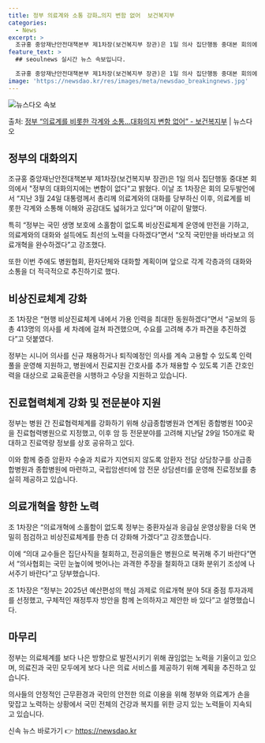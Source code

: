 ```yaml
---
title: 정부 의료계와 소통 강화…의지 변함 없어  보건복지부
categories:
  - News
excerpt: >
  조규홍 중앙재난안전대책본부 제1차장(보건복지부 장관)은 1일 의사 집단행동 중대본 회의에서 정부의 대화의지에…
feature_text: >
  ## seoulnews 실시간 뉴스 속보입니다.

  조규홍 중앙재난안전대책본부 제1차장(보건복지부 장관)은 1일 의사 집단행동 중대본 회의에서 정부의 대화의지에…
image: 'https://newsdao.kr/res/images/meta/newsdao_breakingnews.jpg'
---
```


![뉴스다오 속보](https://newsdao.kr/res/images/meta/newsdao_breakingnews.jpg)

<p>출처: <a href="https://newsdao.kr/3472" rel="dofollow">정부 “의료계를 비롯한 각계와 소통…대화의지 변함 없어” - 보건복지부</a> | 뉴스다오</p>

<h2 data-ke-size="size26">정부의 대화의지</h2>
<p data-ke-size="size16">조규홍 중앙재난안전대책본부 제1차장(보건복지부 장관)은 1일 의사 집단행동 중대본 회의에서 "정부의 대화의지에는 변함이 없다"고 밝혔다. 이날 조 1차장은 회의 모두발언에서 “지난 3월 24일 대통령께서 총리께 의료계와의 대화를 당부하신 이후, 의료계를 비롯한 각계와 소통해 이해와 공감대도 넓혀가고 있다”며 이같이 말했다.</p>
<p data-ke-size="size16">특히 “정부는 국민 생명 보호에 소홀함이 없도록 비상진료체계 운영에 만전을 기하고, 의료계와의 대화와 설득에도 최선의 노력을 다하겠다”면서 “오직 국민만을 바라보고 의료개혁을 완수하겠다”고 강조했다.</p>
<p data-ke-size="size16">또한 이번 주에도 병원협회, 환자단체와 대화할 계획이며 앞으로 각계 각층과의 대화와 소통을 더 적극적으로 추진하기로 했다.</p>

<h2 data-ke-size="size26">비상진료체계 강화</h2>
<p data-ke-size="size16">조 1차장은 “현행 비상진료체계 내에서 가용 인력을 최대한 동원하겠다”면서 “공보의 등 총 413명의 의사를 세 차례에 걸쳐 파견했으며, 수요를 고려해 추가 파견을 추진하겠다”고 덧붙였다.</p>
<p data-ke-size="size16">정부는 시니어 의사를 신규 채용하거나 퇴직예정인 의사를 계속 고용할 수 있도록 인력 풀을 운영해 지원하고, 병원에서 진료지원 간호사를 추가 채용할 수 있도록 기존 간호인력을 대상으로 교육훈련을 시행하고 수당을 지원하고 있습니다.</p>

<h2 data-ke-size="size26">진료협력체계 강화 및 전문분야 지원</h2>
<p data-ke-size="size16">정부는 병원 간 진료협력체계를 강화하기 위해 상급종합병원과 연계된 종합병원 100곳을 진료협력병원으로 지정했고, 이후 암 등 전문분야를 고려해 지난달 29일 150개로 확대하고 진료역량 정보를 상호 공유하고 있다.</p>
<p data-ke-size="size16">이와 함께 중증 암환자 수술과 치료가 지연되지 않도록 암환자 전담 상담창구를 상급종합병원과 종합병원에 마련하고, 국립암센터에 암 전문 상담센터를 운영해 진료정보를 충실히 제공하고 있습니다.</p>

<h2 data-ke-size="size26">의료개혁을 향한 노력</h2>
<p data-ke-size="size16">조 1차장은 “의료개혁에 소홀함이 없도록 정부는 중환자실과 응급실 운영상황을 더욱 면밀히 점검하고 비상진료체계를 한층 더 강화해 가겠다”고 강조했습니다.</p>
<p data-ke-size="size16">이에 “의대 교수들은 집단사직을 철회하고, 전공의들은 병원으로 복귀해 주기 바란다”면서 “의사협회는 국민 눈높이에 벗어나는 과격한 주장을 철회하고 대화 분위기 조성에 나서주기 바란다”고 당부했습니다.</p>
<p data-ke-size="size16">조 1차장은 “정부는 2025년 예산편성의 핵심 과제로 의료개혁 분야 5대 중점 투자과제를 선정했고, 구체적인 재정투자 방안을 함께 논의하자고 제안한 바 있다”고 설명했습니다.</p>

<h2 data-ke-size="size26">마무리</h2>
<p data-ke-size="size16">정부는 의료체계를 보다 나은 방향으로 발전시키기 위해 끊임없는 노력을 기울이고 있으며, 의료진과 국민 모두에게 보다 나은 의료 서비스를 제공하기 위해 계획을 추진하고 있습니다.</p>
<p data-ke-size="size16">의사들의 안정적인 근무환경과 국민의 안전한 의료 이용을 위해 정부와 의료계가 손을 맞잡고 노력하는 상황에서 국민 전체의 건강과 복지를 위한 긍지 있는 노력들이 지속되고 있습니다.</p>
 

신속 뉴스 바로가기 👉 <a href="https://newsdao.kr" rel="dofollow">https://newsdao.kr</a>


